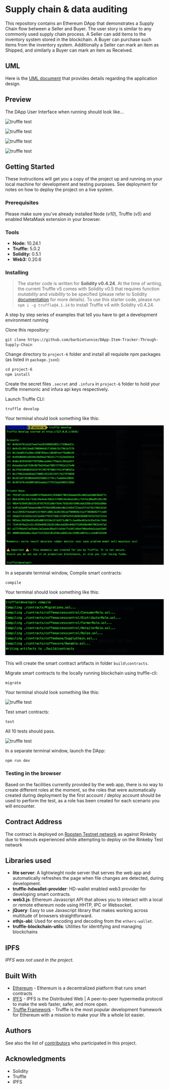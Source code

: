# Supply chain & data auditing

This repository contains an Ethereum DApp that demonstrates a Supply Chain flow between a Seller and Buyer. The user story is similar to any commonly used supply chain process. A Seller can add items to the inventory system stored in the blockchain. A Buyer can purchase such items from the inventory system. Additionally a Seller can mark an item as Shipped, and similarly a Buyer can mark an item as Received.

## UML

Here is the [UML document](docs/UML_-_Tracking_Items_through_Supply_Chain.pdf) that provides details regarding the application design.

## Preview

The DApp User Interface when running should look like...

![truffle test](images/ftc_product_overview.png)

![truffle test](images/ftc_farm_details.png)

![truffle test](images/ftc_product_details.png)

![truffle test](images/ftc_transaction_history.png)


## Getting Started

These instructions will get you a copy of the project up and running on your local machine for development and testing purposes. See deployment for notes on how to deploy the project on a live system.

### Prerequisites

Please make sure you've already installed Node (*v10*), Truffle (*v5*) and enabled MetaMask extension in your browser.

### Tools

- **Node:** 10.24.1
- **Truffle:** 5.0.2
- **Solidity:** 0.5.1
- **Web3:** 0.20.6

### Installing

> The starter code is written for **Solidity v0.4.24**. At the time of writing, the current Truffle v5 comes with Solidity v0.5 that requires function *mutability* and *visibility* to be specified (please refer to Solidity [documentation](https://docs.soliditylang.org/en/v0.5.0/050-breaking-changes.html) for more details). To use this starter code, please run `npm i -g truffle@4.1.14` to install Truffle v4 with Solidity v0.4.24. 

A step by step series of examples that tell you have to get a development environment running

Clone this repository:

```
git clone https://github.com/barbietunnie/DApp-Item-Tracker-Through-Supply-Chain
```

Change directory to ```project-6``` folder and install all requisite npm packages (as listed in ```package.json```):

```
cd project-6
npm install
```

Create the secret files `.secret` and `.infura` in `project-6` folder to hold your truffle mnemonic and infura api keys respectively.


Launch Truffle CLI:

```
truffle develop
```

Your terminal should look something like this:

![truffle test](images/truffle_develop.png)

In a separate terminal window, Compile smart contracts:

```
compile
```

Your terminal should look something like this:

![truffle test](images/truffle_compile.png)

This will create the smart contract artifacts in folder ```build\contracts```.

Migrate smart contracts to the locally running blockchain using truffle-cli:

```
migrate
```

Your terminal should look something like this:

![truffle test](images/truffle_migrate.png)

Test smart contracts:

```
test
```

All 10 tests should pass.

![truffle test](images/truffle_test.png)

In a separate terminal window, launch the DApp:

```
npm run dev
```

### Testing in the browser

Based on the facilities currently provided by the web app, there is no way to create different roles at the moment, so the roles that were automatically created during deployment by the first account / deploy account should be used to perform the test, as a role has been created for each scenario you will encounter.

## Contract Address

The contract is deployed on [Ropsten Testnet network](https://ropsten.etherscan.io/address/0x1AdDF1527aE3c49774E189b437d226EF392881A0) as against Rinkeby due to timeouts experienced while attempting to deploy on the Rinkeby Test network

## Libraries used

- **lite server**: A lightwieght node server that serves the web app and automatically refreshes the page when file changes are detected, during development.
- **truffle-hdwallet-provider**: HD-wallet enabled web3 provider for developing smart contracts.
- **web3.js**: Ethereum Javascript API that allows you to interact with a local or remote ethereum node using HHTP, IPC or Websocket.
- **jQuery**: Easy to use Javascript library that makes working across multitude of browsers straightforward.
- **ethjs-abi**: Used for encoding and decoding from the `ethers-wallet`.
- **truffle-blockchain-utils**: Utilities for identifying and managing blockchains

## IPFS

*IPFS was not used in the project.*

## Built With

* [Ethereum](https://www.ethereum.org/) - Ethereum is a decentralized platform that runs smart contracts
* [IPFS](https://ipfs.io/) - IPFS is the Distributed Web | A peer-to-peer hypermedia protocol
to make the web faster, safer, and more open.
* [Truffle Framework](http://truffleframework.com/) - Truffle is the most popular development framework for Ethereum with a mission to make your life a whole lot easier.


## Authors

See also the list of [contributors](https://github.com/your/project/contributors.md) who participated in this project.

## Acknowledgments

* Solidity
* Truffle
* IPFS
